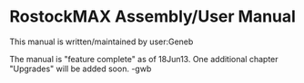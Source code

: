 RostockMAX Assembly/User Manual
==========

This manual is written/maintained by user:Geneb

The manual is "feature complete" as of 18Jun13.  One additional chapter "Upgrades"
will be added soon.
-gwb
